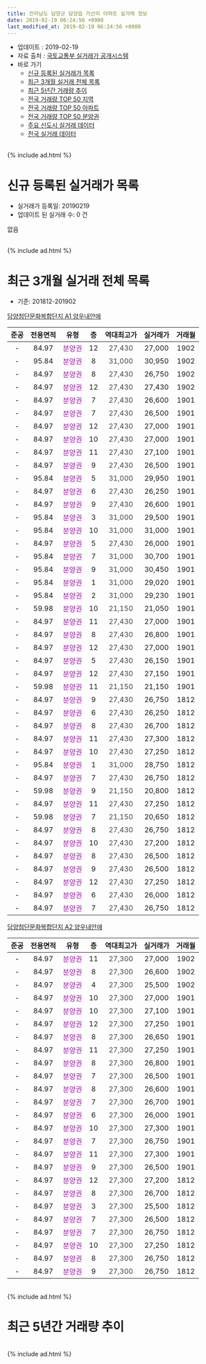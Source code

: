 ```yaml
---
title: 전라남도 담양군 담양읍 가산리 아파트 실거래 정보
date: 2019-02-19 06:24:56 +0900
last_modified_at: 2019-02-19 06:24:56 +0900
---
```


* 업데이트 : 2019-02-19
* 자료 출처 : [국토교통부 실거래가 공개시스템](http://rt.molit.go.kr)
* 바로 가기
    * [신규 등록된 실거래가 목록](#신규-등록된-실거래가-목록)
    * [최근 3개월 실거래 전체 목록](#최근-3개월-실거래-전체-목록)
    * [최근 5년간 거래량 추이](#최근-5년간-거래량-추이)
    * [전국 거래량 TOP 50 지역](https://inasie.github.io/apt-trade-info/최근-3개월-전국에서-가장-거래가-많이-발생한-지역)
    * [전국 거래량 TOP 50 아파트](https://inasie.github.io/apt-trade-info/최근-3개월-전국에서-가장-거래가-많이-발생한-아파트)
    * [전국 거래량 TOP 50 분양권](https://inasie.github.io/apt-trade-info/최근-3개월-전국에서-가장-거래가-많이-발생한-분양권)
    * [주요 신도시 실거래 데이터](https://inasie.github.io/apt-trade-info/주요-신도시)
    * [전국 실거래 데이터](https://inasie.github.io/apt-trade-info/전국)
<br>
{% include ad.html %}
<br>

# 신규 등록된 실거래가 목록
* 실거래가 등록일: 20190219
* 업데이트 된 실거래 수: 0 건

없음

<br>
{% include ad.html %}
<br>

# 최근 3개월 실거래 전체 목록
* 기준: 201812-201902


[담양첨단문화복합단지 A1 양우내안애](https://search.naver.com/search.naver?query=%EC%A0%84%EB%9D%BC%EB%82%A8%EB%8F%84+%EB%8B%B4%EC%96%91%EA%B5%B0+%EB%8B%B4%EC%96%91%EC%9D%8D+%EA%B0%80%EC%82%B0%EB%A6%AC+%EB%8B%B4%EC%96%91%EC%B2%A8%EB%8B%A8%EB%AC%B8%ED%99%94%EB%B3%B5%ED%95%A9%EB%8B%A8%EC%A7%80+A1+%EC%96%91%EC%9A%B0%EB%82%B4%EC%95%88%EC%95%A0)

|준공|전용면적|유형|층|역대최고가|실거래가|거래월|
|:---:|:---:|:---:|:---:|:---:|:---:|:---:|
|-|84.97|<span style="color:#9C11A5">분양권</span>|12|<span style="color:#444444">27,430</span>|27,000|1902|
|-|95.84|<span style="color:#9C11A5">분양권</span>|8|<span style="color:#444444">31,000</span>|30,950|1902|
|-|84.97|<span style="color:#9C11A5">분양권</span>|8|<span style="color:#444444">27,430</span>|26,750|1902|
|-|84.97|<span style="color:#9C11A5">분양권</span>|12|<span style="color:#444444">27,430</span>|27,430|1902|
|-|84.97|<span style="color:#9C11A5">분양권</span>|7|<span style="color:#444444">27,430</span>|26,600|1901|
|-|84.97|<span style="color:#9C11A5">분양권</span>|7|<span style="color:#444444">27,430</span>|26,500|1901|
|-|84.97|<span style="color:#9C11A5">분양권</span>|12|<span style="color:#444444">27,430</span>|27,000|1901|
|-|84.97|<span style="color:#9C11A5">분양권</span>|10|<span style="color:#444444">27,430</span>|27,000|1901|
|-|84.97|<span style="color:#9C11A5">분양권</span>|11|<span style="color:#444444">27,430</span>|27,100|1901|
|-|84.97|<span style="color:#9C11A5">분양권</span>|9|<span style="color:#444444">27,430</span>|26,500|1901|
|-|95.84|<span style="color:#9C11A5">분양권</span>|5|<span style="color:#444444">31,000</span>|29,950|1901|
|-|84.97|<span style="color:#9C11A5">분양권</span>|6|<span style="color:#444444">27,430</span>|26,250|1901|
|-|84.97|<span style="color:#9C11A5">분양권</span>|9|<span style="color:#444444">27,430</span>|26,600|1901|
|-|95.84|<span style="color:#9C11A5">분양권</span>|3|<span style="color:#444444">31,000</span>|29,500|1901|
|-|95.84|<span style="color:#9C11A5">분양권</span>|10|<span style="color:#444444">31,000</span>|31,000|1901|
|-|84.97|<span style="color:#9C11A5">분양권</span>|5|<span style="color:#444444">27,430</span>|26,000|1901|
|-|95.84|<span style="color:#9C11A5">분양권</span>|7|<span style="color:#444444">31,000</span>|30,700|1901|
|-|95.84|<span style="color:#9C11A5">분양권</span>|9|<span style="color:#444444">31,000</span>|30,450|1901|
|-|95.84|<span style="color:#9C11A5">분양권</span>|1|<span style="color:#444444">31,000</span>|29,020|1901|
|-|95.84|<span style="color:#9C11A5">분양권</span>|2|<span style="color:#444444">31,000</span>|29,230|1901|
|-|59.98|<span style="color:#9C11A5">분양권</span>|10|<span style="color:#444444">21,150</span>|21,050|1901|
|-|84.97|<span style="color:#9C11A5">분양권</span>|11|<span style="color:#444444">27,430</span>|27,000|1901|
|-|84.97|<span style="color:#9C11A5">분양권</span>|8|<span style="color:#444444">27,430</span>|26,800|1901|
|-|84.97|<span style="color:#9C11A5">분양권</span>|12|<span style="color:#444444">27,430</span>|27,000|1901|
|-|84.97|<span style="color:#9C11A5">분양권</span>|5|<span style="color:#444444">27,430</span>|26,150|1901|
|-|84.97|<span style="color:#9C11A5">분양권</span>|12|<span style="color:#444444">27,430</span>|27,150|1901|
|-|59.98|<span style="color:#9C11A5">분양권</span>|11|<span style="color:#444444">21,150</span>|21,150|1901|
|-|84.97|<span style="color:#9C11A5">분양권</span>|9|<span style="color:#444444">27,430</span>|26,750|1812|
|-|84.97|<span style="color:#9C11A5">분양권</span>|6|<span style="color:#444444">27,430</span>|26,250|1812|
|-|84.97|<span style="color:#9C11A5">분양권</span>|8|<span style="color:#444444">27,430</span>|26,700|1812|
|-|84.97|<span style="color:#9C11A5">분양권</span>|11|<span style="color:#444444">27,430</span>|27,300|1812|
|-|84.97|<span style="color:#9C11A5">분양권</span>|10|<span style="color:#444444">27,430</span>|27,250|1812|
|-|95.84|<span style="color:#9C11A5">분양권</span>|1|<span style="color:#444444">31,000</span>|28,750|1812|
|-|84.97|<span style="color:#9C11A5">분양권</span>|7|<span style="color:#444444">27,430</span>|26,750|1812|
|-|59.98|<span style="color:#9C11A5">분양권</span>|9|<span style="color:#444444">21,150</span>|20,800|1812|
|-|84.97|<span style="color:#9C11A5">분양권</span>|11|<span style="color:#444444">27,430</span>|27,250|1812|
|-|59.98|<span style="color:#9C11A5">분양권</span>|7|<span style="color:#444444">21,150</span>|20,650|1812|
|-|84.97|<span style="color:#9C11A5">분양권</span>|8|<span style="color:#444444">27,430</span>|26,750|1812|
|-|84.97|<span style="color:#9C11A5">분양권</span>|10|<span style="color:#444444">27,430</span>|27,200|1812|
|-|84.97|<span style="color:#9C11A5">분양권</span>|8|<span style="color:#444444">27,430</span>|26,500|1812|
|-|84.97|<span style="color:#9C11A5">분양권</span>|9|<span style="color:#444444">27,430</span>|26,500|1812|
|-|84.97|<span style="color:#9C11A5">분양권</span>|12|<span style="color:#444444">27,430</span>|27,250|1812|
|-|84.97|<span style="color:#9C11A5">분양권</span>|6|<span style="color:#444444">27,430</span>|26,000|1812|
|-|84.97|<span style="color:#9C11A5">분양권</span>|7|<span style="color:#444444">27,430</span>|26,750|1812|


<script async src="//pagead2.googlesyndication.com/pagead/js/adsbygoogle.js"></script>
<!-- 기본 -->
<ins class="adsbygoogle"
     style="display:block"
     data-ad-client="ca-pub-2446590836940007"
     data-ad-slot="1659523306"
     data-ad-format="auto"
     data-full-width-responsive="true"></ins>
<script>
(adsbygoogle = window.adsbygoogle || []).push({});
</script>


[담양첨단문화복합단지 A2 양우내안애](https://search.naver.com/search.naver?query=%EC%A0%84%EB%9D%BC%EB%82%A8%EB%8F%84+%EB%8B%B4%EC%96%91%EA%B5%B0+%EB%8B%B4%EC%96%91%EC%9D%8D+%EA%B0%80%EC%82%B0%EB%A6%AC+%EB%8B%B4%EC%96%91%EC%B2%A8%EB%8B%A8%EB%AC%B8%ED%99%94%EB%B3%B5%ED%95%A9%EB%8B%A8%EC%A7%80+A2+%EC%96%91%EC%9A%B0%EB%82%B4%EC%95%88%EC%95%A0)

|준공|전용면적|유형|층|역대최고가|실거래가|거래월|
|:---:|:---:|:---:|:---:|:---:|:---:|:---:|
|-|84.97|<span style="color:#9C11A5">분양권</span>|11|<span style="color:#444444">27,300</span>|27,000|1902|
|-|84.97|<span style="color:#9C11A5">분양권</span>|8|<span style="color:#444444">27,300</span>|26,600|1902|
|-|84.97|<span style="color:#9C11A5">분양권</span>|4|<span style="color:#444444">27,300</span>|25,500|1902|
|-|84.97|<span style="color:#9C11A5">분양권</span>|10|<span style="color:#444444">27,300</span>|27,000|1901|
|-|84.97|<span style="color:#9C11A5">분양권</span>|10|<span style="color:#444444">27,300</span>|27,100|1901|
|-|84.97|<span style="color:#9C11A5">분양권</span>|12|<span style="color:#444444">27,300</span>|27,250|1901|
|-|84.97|<span style="color:#9C11A5">분양권</span>|8|<span style="color:#444444">27,300</span>|26,650|1901|
|-|84.97|<span style="color:#9C11A5">분양권</span>|11|<span style="color:#444444">27,300</span>|27,250|1901|
|-|84.97|<span style="color:#9C11A5">분양권</span>|8|<span style="color:#444444">27,300</span>|26,800|1901|
|-|84.97|<span style="color:#9C11A5">분양권</span>|7|<span style="color:#444444">27,300</span>|26,500|1901|
|-|84.97|<span style="color:#9C11A5">분양권</span>|8|<span style="color:#444444">27,300</span>|26,600|1901|
|-|84.97|<span style="color:#9C11A5">분양권</span>|7|<span style="color:#444444">27,300</span>|26,700|1901|
|-|84.97|<span style="color:#9C11A5">분양권</span>|6|<span style="color:#444444">27,300</span>|26,000|1901|
|-|84.97|<span style="color:#9C11A5">분양권</span>|10|<span style="color:#444444">27,300</span>|27,300|1901|
|-|84.97|<span style="color:#9C11A5">분양권</span>|7|<span style="color:#444444">27,300</span>|26,750|1901|
|-|84.97|<span style="color:#9C11A5">분양권</span>|11|<span style="color:#444444">27,300</span>|27,300|1901|
|-|84.97|<span style="color:#9C11A5">분양권</span>|9|<span style="color:#444444">27,300</span>|26,500|1901|
|-|84.97|<span style="color:#9C11A5">분양권</span>|12|<span style="color:#444444">27,300</span>|27,200|1812|
|-|84.97|<span style="color:#9C11A5">분양권</span>|8|<span style="color:#444444">27,300</span>|26,700|1812|
|-|84.97|<span style="color:#9C11A5">분양권</span>|3|<span style="color:#444444">27,300</span>|25,500|1812|
|-|84.97|<span style="color:#9C11A5">분양권</span>|7|<span style="color:#444444">27,300</span>|26,500|1812|
|-|84.97|<span style="color:#9C11A5">분양권</span>|7|<span style="color:#444444">27,300</span>|26,750|1812|
|-|84.97|<span style="color:#9C11A5">분양권</span>|10|<span style="color:#444444">27,300</span>|27,250|1812|
|-|84.97|<span style="color:#9C11A5">분양권</span>|8|<span style="color:#444444">27,300</span>|26,750|1812|
|-|84.97|<span style="color:#9C11A5">분양권</span>|9|<span style="color:#444444">27,300</span>|26,750|1812|


<br>
{% include ad.html %}
<br>

# 최근 5년간 거래량 추이


<div style="width:100%;">
    <canvas id="deal_progress" height="200"></canvas>
</div>

<script>
new Chart(document.getElementById("deal_progress"), {
    type: 'line',
    data: {
        labels: ['201402','201403','201404','201405','201406','201407','201408','201409','201410','201411','201412','201501','201502','201503','201504','201505','201506','201507','201508','201509','201510','201511','201512','201601','201602','201603','201604','201605','201606','201607','201608','201609','201610','201611','201612','201701','201702','201703','201704','201705','201706','201707','201708','201709','201710','201711','201712','201801','201802','201803','201804','201805','201806','201807','201808','201809','201810','201811','201812','201901','201902'],
        datasets: [{
            label: '매매',
            pointRadius: 1,
            data: [0, 0, 0, 0, 0, 0, 0, 0, 0, 0, 0, 0, 0, 0, 0, 0, 0, 0, 0, 0, 0, 0, 0, 0, 0, 0, 0, 0, 0, 0, 0, 0, 0, 0, 0, 0, 0, 0, 0, 0, 0, 0, 0, 0, 0, 0, 0, 0, 0, 0, 0, 0, 0, 0, 0, 0, 0, 0, 25, 37, 7],
            borderColor: "rgba(255, 201, 14, 1)",
            backgroundColor: "rgba(255, 201, 14, 0.5)",
            fill: false,
            lineTension: 0
        },{
            label: '전월세',
            pointRadius: 1,
            data: [0, 0, 0, 0, 0, 0, 0, 0, 0, 0, 0, 0, 0, 0, 0, 0, 0, 0, 0, 0, 0, 0, 0, 0, 0, 0, 0, 0, 0, 0, 0, 0, 0, 0, 0, 0, 0, 0, 0, 0, 0, 0, 0, 0, 0, 0, 0, 0, 0, 0, 0, 0, 0, 0, 0, 0, 0, 0, 0, 0, 0],
            borderColor: "rgba(0, 141, 185, 1)",
            backgroundColor: "rgba(0, 141, 185, 0.5)",
            fill: false,
            lineTension: 0
        }
        ]
    },
    options: {
        responsive: true,
        title: {
            display: false
        },
        tooltips: {
            mode: 'index',
            intersect: false
        },
        hover: {
            mode: 'nearest',
            intersect: true
        },
        scales: {
            xAxes: [{
                display: true,
                scaleLabel: {
                    display: true,
                    labelString: '년/월'
                }
            }],
            yAxes: [{
                display: true,
                ticks: {
                    suggestedMin: 0,
                },
                scaleLabel: {
                    display: true,
                    labelString: '실거래 수'
                }
            }]
        }
    }
});

</script>


<br>
{% include ad.html %}
<br>

